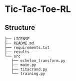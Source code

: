 # Tic-Tac-Toe-RL

## Structure

 ```
├── LICENSE
├── README.md
├── requirements.txt
├── results
└── src
    ├── echelon_transform.py
    ├── main.py
    ├── titacrand.py
    └── training.py
```
